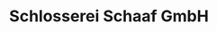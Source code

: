 ---
title: "Schlosserei Schaaf GmbH"
url: /bensheim/schlosserei-schaaf-gmbh/
shop: Schlüsseldienst
---